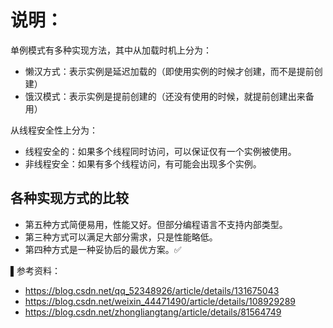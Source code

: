 ﻿# 说明：

单例模式有多种实现方法，其中从加载时机上分为：
* 懒汉方式：表示实例是延迟加载的（即使用实例的时候才创建，而不是提前创建）
* 饿汉模式：表示实例是提前创建的（还没有使用的时候，就提前创建出来备用）

从线程安全性上分为：
* 线程安全的：如果多个线程同时访问，可以保证仅有一个实例被使用。
* 非线程安全：如果有多个线程访问，有可能会出现多个实例。

## 各种实现方式的比较
* 第五种方式简便易用，性能又好。但部分编程语言不支持内部类型。
* 第三种方式可以满足大部分需求，只是性能略低。
* 第四种方式是一种妥协后的最优方案。✅


▌参考资料：
* https://blog.csdn.net/qq_52348926/article/details/131675043
* https://blog.csdn.net/weixin_44471490/article/details/108929289
* https://blog.csdn.net/zhongliangtang/article/details/81564749